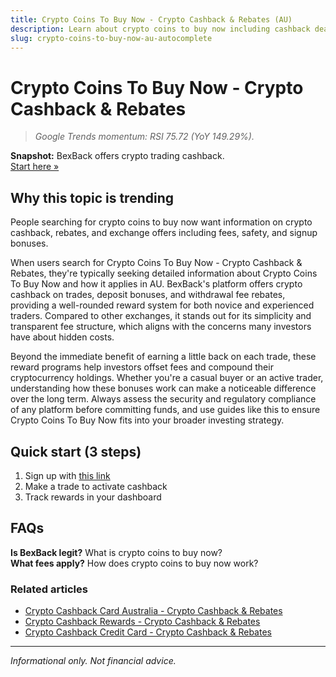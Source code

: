 ```yaml
---
title: Crypto Coins To Buy Now - Crypto Cashback & Rebates (AU)
description: Learn about crypto coins to buy now including cashback deals, bonus offers, and how to maximize your crypto rewards.
slug: crypto-coins-to-buy-now-au-autocomplete
---
```


# Crypto Coins To Buy Now - Crypto Cashback & Rebates

> _Google Trends momentum: RSI 75.72 (YoY 149.29%)._

**Snapshot:** BexBack offers crypto trading cashback.  
[Start here »](https://link.bexback.com/vfPttJ)

## Why this topic is trending

People searching for crypto coins to buy now want information on crypto cashback, rebates, and exchange offers including fees, safety, and signup bonuses.

When users search for Crypto Coins To Buy Now - Crypto Cashback & Rebates, they're typically seeking detailed information about Crypto Coins To Buy Now and how it applies in AU. BexBack's platform offers crypto cashback on trades, deposit bonuses, and withdrawal fee rebates, providing a well-rounded reward system for both novice and experienced traders. Compared to other exchanges, it stands out for its simplicity and transparent fee structure, which aligns with the concerns many investors have about hidden costs.

Beyond the immediate benefit of earning a little back on each trade, these reward programs help investors offset fees and compound their cryptocurrency holdings. Whether you're a casual buyer or an active trader, understanding how these bonuses work can make a noticeable difference over the long term. Always assess the security and regulatory compliance of any platform before committing funds, and use guides like this to ensure Crypto Coins To Buy Now fits into your broader investing strategy.

## Quick start (3 steps)

1) Sign up with [this link](https://link.bexback.com/vfPttJ)  
2) Make a trade to activate cashback  
3) Track rewards in your dashboard

## FAQs

**Is BexBack legit?** What is crypto coins to buy now?  
**What fees apply?** How does crypto coins to buy now work?



### Related articles

- [Crypto Cashback Card Australia - Crypto Cashback & Rebates](/content/pages/crypto-cashback-card-australia.md)
- [Crypto Cashback Rewards - Crypto Cashback & Rebates](/content/pages/crypto-cashback-rewards.md)
- [Crypto Cashback Credit Card - Crypto Cashback & Rebates](/content/pages/crypto-cashback-credit-card.md)

---

_Informational only. Not financial advice._
